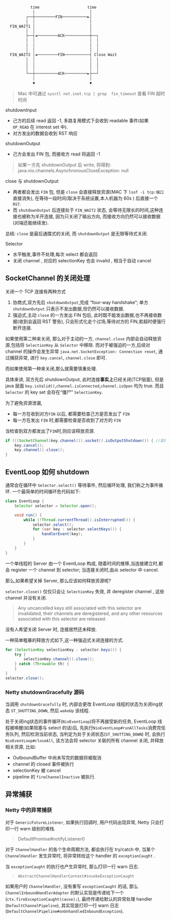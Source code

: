 
```txt
           time                     time
            │                        │
         ┌──┼─────────FIN───────────►│
         │  │                        │
  FIN_WAIT1 │                        │
         │  │                        │
         ├──┤◄─────────ACK───────────┼──┐
         │  │                        │  │
         │  │                        │  │
         │  │                        │  │
  FIN_WAIT2 │◄─────────FIN───────────┤ Close Wait
         │  │                        │  │
         │  │                        │  │
         │  │                        │  │
         └──┼──────────ACK──────────►├──┘
            │                        │
            ▼                        ▼
```

> Mac 中可通过 `sysctl net.inet.tcp | grep  fin_timeout` 查看 FIN 超时时间

shutdownInput
- 己方的后续 read 返回 -1, 多路复用模式下会收到 readable 事件(如果 `OP_READ` 在 interest set 中).
- 对方发出的数据会收到 RST 响应

shutdownOutput
- 己方会发出 FIN 包, 而接收方 read 将返回 -1

> 如果一方先 shutdownOutput 后 write, 将得到:  java.nio.channels.AsynchronousCloseException: null

close 与 shutdownOutput
- 两者都会发出 `FIN` 包, 但是 `close` 会直接释放资源(MAC 下 `lsof -i tcp:端口` 直接消失), 在等待一段时间(取决于系统设置,本人机器为 60s ) 后直接一个 `RST`.
- 而 `shutdownOutput` 后连接处于 `FIN_WAIT2` 状态, 会等待无限长的时间,这种连接也被称为半开连接, 因为只关闭了输出方向, 而接收方向仍然可以接收数据(对端还能继续发).

总结: `close` 是最后通牒式的关闭, 而 `shutdownOutput` 是无限等待式关闭.


Selector
- 水平触发,事件不处理,每次 select 都会返回
- 关闭 channel , 对应的 selectionKey 也会 invalid , 相当于自动 cancel

## SocketChannel 的关闭处理

关闭一个 TCP 连接有两种方式
1. 协商式,双方先后 `shutdownOutput`,完成 “four-way handshake”; 单方 `shutdownOutput` 只表示不发出数据,但仍然可以接收数据. 
2. 强迫式,主动 `close` 的一方发出 FIN 包后, 此时既不能发出数据,也不再接收数据(收到会返回 RST 警告), 只会形式化走个过场,等待对方的 FIN,若超时便强行断开连接.  

如果使用第二种来关闭, 那么对于主动的一方, `channel.close` 内部会自动释放资源,包括将 `SelectionKey` 从 `Selector` 中移除. 而对于被强迫的一方,后续对 channel 的操作会发生异常 `java.net.SocketException: Connection reset`, 通过捕获异常, 进行 `key.cancel`, `channel.close` 即可.

而如果使用第一种来关闭,那么就需要慎重处理. 

具体来讲, 双方先后 shutdownOutput, 此时连接**事实上**已经关闭(TCP层面), 但是 java 层面 `key.isValid()`,`channel.isConnected`,`channel.isOpen` 均为 true. 而且`Selector` 的 key set 会存在“僵尸” `SelectionKey`. 

为了避免资源泄漏,
- 每一方在收到对方`FIN` 以后, 都需要检查己方是否发出了 `FIN`
- 每一方在发出 `FIN` 时,都需要检查是否收到了对方的 `FIN`

当检查到双方都发出了`FIN`时,则应该释放资源.

```java
if (((SocketChannel)key.channel()).socket().isOutputShutdown()) { //如果有另一恶搞线程操作 socket, 如调用 socket.shutdownOutput() 则此处将存在竞争条件.
    key.cancel();
    key.channel().close();
} 
```

## EventLoop 如何 shutdown

通常会在循环中 `Selector.select()` 等待事件, 然后循环处理, 我们称之为事件循环. 一个最简单的时间循环危代码如下:

```java
class EventLoop {
    Selector selector = Selector.open();

    void run() {
        while (!Thread.currentThread().isInterrupted()) {
            selector.select();
            for (var key : selector.selectKeys()) {
                handlerEvent(key);
            }
        }
    }
}
```

一个单线程的 Server 由一个 EventLoop 构成, 随着时间的推移,当连接建立时,都会 register 一个 channel 到 selector; 当连接关闭时,由从 selector 中 cancel.

那么,如果希望关掉 Server, 那么应该如何释放资源呢?

`selector.close()` 仅仅只会让 `SelectionKey` 失效, 并 deregister channel , 这些 channel 并没有关闭.  

> Any uncancelled keys still associated with this selector are invalidated, 
> their channels are deregistered, 
> and any other resources associated with this selector are released.

没有人希望关闭 Server 时, 连接居然还未释放.

一种简单粗暴的释放方式如下,这一种强迫式关闭连接的方式.

```java
for (SelectionKey selectionKey : selector.keys()) {
    try {
        selectionKey.channel().close();
    } catch (Throwable th) {
    }
}
selector.close();
```

### Netty shutdownGracefully 源码

当调用 `shutdownGracefully` 时, 内部会更改 EventLoop 线程的状态为关闭ing状态 `ST_SHUTTING_DOWN`, 然后 `wakeUp` 该线程.  

处于关闭ing状态的事件循环(`NioEventLoop`)将不再接受新的任务,
EventLoop 线程被唤醒(如果阻塞与 select 的话)后, 先执行`NioEventLoop#runAllTasks`消费完任务队列, 然后检测当前状态, 当判定为处于关闭状态(`ST_SHUTTING_DOWN`) 时, 会执行 `NioEventLoop#closeAll`, 该方法会将 selector 关联的所有 channel 关闭, 并释放相关资源, 比如:
- OutboundBuffer 中尚未写完的数据将被取消
- channel 的 closed 事件被执行
- selectionKey 被 cancel 
- pipeline 的 `fireChannelInactive` 被执行.


## 异常捕获

### Netty 中的异常捕获

对于 `GenericFutureListener`, 如果执行回调时, 用户代码出现异常, Netty 只会打印一行 warn 级别的堆栈.
> DefaultPromise#notifyListener0

对于 `ChannelHandler` 的各个生命周期方法, 都会执行在 try/catch 中, 当某个 `ChannelHandler` 发生异常时, 将异常转给这个 handler 的 `exceptionCaught` .

当 `exceptionCaught` 的执行也产生异常时, 那么打印一行 warn 日志.

> `AbstractChannelHandlerContext#invokeExceptionCaught` 
 
如果用户的 `ChannelHandler`, 没有重写 `exceptionCaught` 的话, 那么 `ChannelInboundHandlerAdapter` 的默认实现是传递给下一个(`ctx.fireExceptionCaught(cause);`), 最终传递给默认的异常处理 handler (`DefaultChannelPipeline`), 其实现是打印一行 warn 日志(`DefaultChannelPipeline#onUnhandledInboundException`).